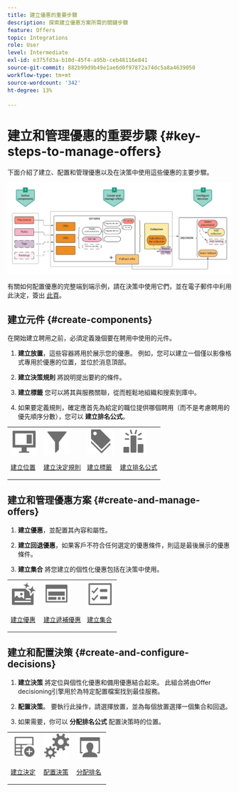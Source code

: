 ```yaml
---
title: 建立優惠的重要步驟
description: 探索建立優惠方案所需的關鍵步驟
feature: Offers
topic: Integrations
role: User
level: Intermediate
exl-id: e375fd3a-b10d-45f4-a95b-ceb48116e841
source-git-commit: 882b99d9b49e1ae6d0f97872a74dc5a8a4639050
workflow-type: tm+mt
source-wordcount: '342'
ht-degree: 13%

---
```


# 建立和管理優惠的重要步驟 {#key-steps-to-manage-offers}

下面介紹了建立、配置和管理優惠以及在決策中使用這些優惠的主要步驟。

![](../assets/offer-create-manage-process.png)

有關如何配置優惠的完整端到端示例，請在決策中使用它們，並在電子郵件中利用此決定，簽出 [此頁](../offers-e2e.md)。

## 建立元件 {#create-components}

在開始建立聘用之前，必須定義幾個要在聘用中使用的元件。

1. **建立放置**，這些容器將用於展示您的優惠。 例如，您可以建立一個僅以影像格式專用於優惠的位置，並位於消息頂部。

1. **建立決策規則** 將說明提出要約的條件。

1. **建立標籤** 您可以將其與服務關聯，從而輕鬆地組織和搜索到庫中。

1. 如果要定義規則，確定應首先為給定的職位提供哪個聘用（而不是考慮聘用的優先順序分數），您可以 **建立排名公式**。

<table>
<tr>
<td><img src="../../assets/do-not-localize/icon-placement.svg" width="60px"><p><a href="../offer-library/creating-placements.md">建立位置</a></p></td>
<td><img src="../../assets/do-not-localize/icon-rules.svg" width="60px"><p><a href="../offer-library/creating-decision-rules.md">建立決定規則</a></p></td>
<td><img src="../../assets/do-not-localize/icon-tags.svg" width="60px"><p><a href="../offer-library/creating-tags.md">建立標籤</a></p></td>
<td><img src="../../assets/do-not-localize/icon-ranking.svg" width="60px"><p><a href="../offer-library/create-ranking-formulas.md">建立排名公式</a></p></td>
</table>

## 建立和管理優惠方案 {#create-and-manage-offers}

1. **建立優惠**，並配置其內容和屬性。

1. **建立回退優惠**，如果客戶不符合任何選定的優惠條件，則這是最後展示的優惠條件。

1. **建立集合** 將您建立的個性化優惠包括在決策中使用。

<table>
<tr>
<td><img src="../../assets/do-not-localize/icon-offer.svg" width="60px"><p><a href="../offer-library/creating-personalized-offers.md">建立優惠</a></p></td>
<td><img src="../../assets/do-not-localize/icon-fallback.svg" width="60px"><p><a href="../offer-library/creating-fallback-offers.md">建立遞補優惠</a></p></td>
<td><img src="../../assets/do-not-localize/icon-collection.svg" width="60px"><p><a href="../offer-library/creating-collections.md">建立集合</a></p></td></tr>
</table>

## 建立和配置決策 {#create-and-configure-decisions}

1. **建立決策** 將定位與個性化優惠和備用優惠結合起來。 此組合將由Offer decisioning引擎用於為特定配置檔案找到最佳服務。

1. **配置決策**。 要執行此操作，請選擇放置，並為每個放置選擇一個集合和回退。

1. 如果需要，你可以 **分配排名公式** 配置決策時的位置。

<table>
<tr>
<td><img src="../../assets/do-not-localize/icon-decision.svg" width="60px"><p><a href="../offer-activities/create-offer-activities.md">建立決定</a></p></td>
<td><img src="../../assets/do-not-localize/icon-configure-decision.svg" width="60px"><p><a href="../offer-activities/create-offer-activities.md#add-offers">配置決策</a></p></td>
<td><img src="../../assets/do-not-localize/icon-assign-ranking.svg" width="60px"><p><a href="../offer-activities/configure-offer-selection.md#assign-ranking-formula">分配排名</a></p></td>
</tr>
</table>
